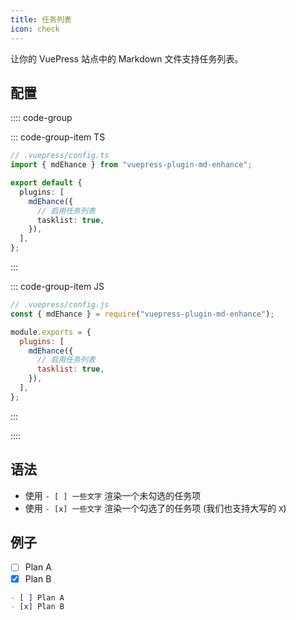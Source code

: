 ```yaml
---
title: 任务列表
icon: check
---
```


让你的 VuePress 站点中的 Markdown 文件支持任务列表。

<!-- more -->

## 配置

:::: code-group

::: code-group-item TS

```ts {8}
// .vuepress/config.ts
import { mdEhance } from "vuepress-plugin-md-enhance";

export default {
  plugins: [
    mdEhance({
      // 启用任务列表
      tasklist: true,
    }),
  ],
};
```

:::

::: code-group-item JS

```js {8}
// .vuepress/config.js
const { mdEhance } = require("vuepress-plugin-md-enhance");

module.exports = {
  plugins: [
    mdEhance({
      // 启用任务列表
      tasklist: true,
    }),
  ],
};
```

:::

::::

## 语法

- 使用 `- [ ] 一些文字` 渲染一个未勾选的任务项
- 使用 `- [x] 一些文字` 渲染一个勾选了的任务项 (我们也支持大写的 `X`)

## 例子

- [ ] Plan A
- [x] Plan B

```md
- [ ] Plan A
- [x] Plan B
```
